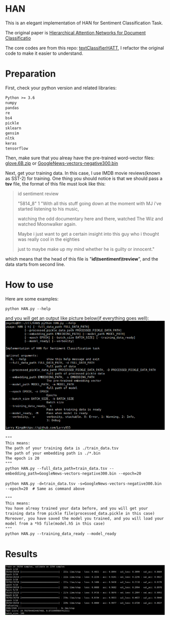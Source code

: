 # HAN
This is an elegant implementation of HAN for Sentiment Classification Task.

The original paper is [Hierarchical Attention Networks for Document Classificatio](https://www.cs.cmu.edu/~hovy/papers/16HLT-hierarchical-attention-networks.pdf)

The core codes are from this repo: [textClassifierHATT](https://github.com/richliao/textClassifier/blob/master/textClassifierHATT.py), 
I refactor the original code to make it easier to understand.

# Preparation

First, check your python version and related libraries:

```
Python >= 3.6
numpy
pandas
re
bs4
pickle
sklearn
gensim
nltk
keras
tensorflow
```
Then, make sure that you alreay have the pre-trained word-vector files: [glove.6B.zip](https://nlp.stanford.edu/projects/glove/) or 
[GoogleNews-vectors-negative300.bin](https://drive.google.com/file/d/0B7XkCwpI5KDYNlNUTTlSS21pQmM/edit)

Next, get your training data. In this case, I use IMDB movie reviews(known as SST-2) for training. One thing you should notice is that 
we should pass a **tsv** file, the format of this file must look like this:
>id	sentiment	review
>
>"5814_8"	1	"With all this stuff going down at the moment with MJ i've started listening to his music, 
>
>watching the odd documentary here and there, watched The Wiz and watched Moonwalker again. 
>
>Maybe i just want to get a certain insight into this guy who i thought was really cool in the eighties 
>
>just to maybe make up my mind whether he is guilty or innocent."

which means that the head of this file is "**id\tsentiment\treview**", and the data starts from second line.

# How to use
Here are some examples:
```
python HAN.py --help
```
and you will get an output like picture below(if everything goes well):
![output](https://github.com/Larry955/HAN/blob/master/imgs/args.png)

```
"""
This means: 
The path of your training data is ./train_data.tsv
The path of your embedding path is ./*.bin
The epoch is 20
"""
python HAN.py --full_data_path=train_data.tsv --embedding_path=GoogleNews-vectors-negative300.bin --epoch=20

python HAN.py -d=train_data.tsv -s=GoogleNews-vectors-negative300.bin --epoch=20  # Same as command above
```


```
"""
This means:
You have alreay trained your data before, and you will get your training data from pickle file(processed_data.pickle in this case)
Moreover, you have saved the model you trained, and you will load your model from a *h5 file(model.h5 in this case)
"""
python HAN.py --training_data_ready --model_ready
```

# Results
![output](https://github.com/Larry955/HAN/blob/master/imgs/HAN_glove_300dim.png)
